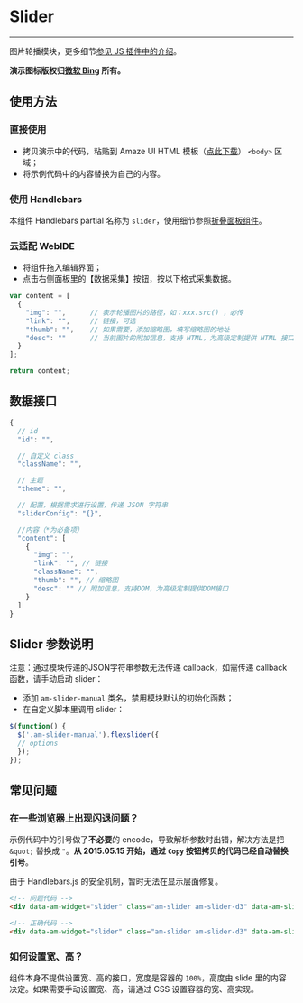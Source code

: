 # Slider
---

图片轮播模块，更多细节[参见 JS 插件中的介绍](/javascript/slider?_ver=2.x)。

**演示图标版权归[微软 Bing](http://www.bing.com) 所有。**

## 使用方法

### 直接使用

- 拷贝演示中的代码，粘贴到 Amaze UI HTML 模板（[点此下载](/getting-started)） `<body>` 区域；
- 将示例代码中的内容替换为自己的内容。

### 使用 Handlebars

本组件 Handlebars partial 名称为 `slider`，使用细节参照[折叠面板组件](/widgets/accordion)。

### 云适配 WebIDE

- 将组件拖入编辑界面；
- 点击右侧面板里的【数据采集】按钮，按以下格式采集数据。

```javascript
var content = [
  {
    "img": "",      // 表示轮播图片的路径，如：xxx.src() ，必传
    "link": "",     // 链接，可选
    "thumb": "",    // 如果需要，添加缩略图，填写缩略图的地址
    "desc": ""      // 当前图片的附加信息，支持 HTML，为高级定制提供 HTML 接口
  }
];

return content;
```

## 数据接口

```javascript
{
  // id
  "id": "",

  // 自定义 class
  "className": "",

  // 主题
  "theme": "",

  // 配置，根据需求进行设置，传递 JSON 字符串
  "sliderConfig": "{}",

  //内容（*为必备项）
  "content": [
    {
      "img": "",
      "link": "", // 链接
      "className": "",
      "thumb": "", // 缩略图
      "desc": "" // 附加信息，支持DOM，为高级定制提供DOM接口
    }
  ]
}
```

## Slider 参数说明

注意：通过模块传递的JSON字符串参数无法传递 callback，如需传递 callback 函数，请手动启动 slider：

- 添加 `am-slider-manual` 类名，禁用模块默认的初始化函数；
- 在自定义脚本里调用 slider：

```javascript
$(function() {
  $('.am-slider-manual').flexslider({
  // options
  });
});
```

## 常见问题

### 在一些浏览器上出现闪退问题？

示例代码中的引号做了**不必要**的 encode，导致解析参数时出错，解决方法是把 `&quot;` 替换成 `"`。**从 2015.05.15 开始，通过 `Copy` 按钮拷贝的代码已经自动替换引号**。

由于 Handlebars.js 的安全机制，暂时无法在显示层面修复。

```html
<!-- 问题代码 -->
<div data-am-widget="slider" class="am-slider am-slider-d3" data-am-slider='{&quot;controlNav&quot;:&quot;thumbnails&quot;,&quot;directionNav&quot;:false}'>

<!-- 正确代码 -->
<div data-am-widget="slider" class="am-slider am-slider-d3" data-am-slider='{"controlNav":"thumbnails","directionNav":false}'>
```

### 如何设置宽、高？

组件本身不提供设置宽、高的接口，宽度是容器的 `100%`，高度由 slide 里的内容决定。如果需要手动设置宽、高，请通过 CSS 设置容器的宽、高实现。
